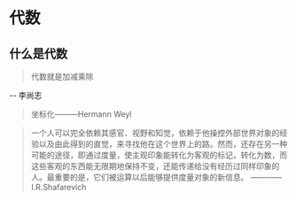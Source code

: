 # 代数

## 什么是代数

> 代数就是加减乘除

-- 李尚志

> 坐标化———Hermann Weyl

> 一个人可以完全依赖其感官、视野和知觉，依赖于他操控外部世界对象的经验以及由此得到的直觉，来寻找他在这个世界上的路。然而，还存在另一种可能的途径，即通过度量，使主观印象能转化为客观的标记，转化为数，而这些客观的东西能无限期地保持不变，还能传递给没有经历过同样印象的人。最重要的是，它们被运算以后能够提供度量对象的新信息。                                ————I.R.Shafarevich
